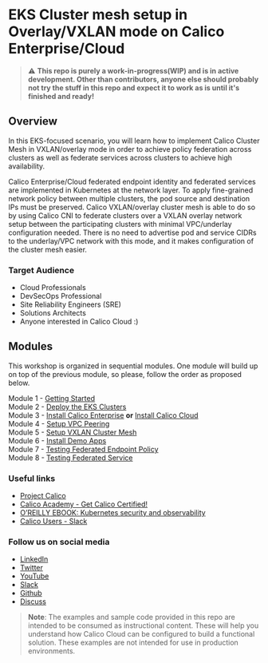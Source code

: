 # EKS Cluster mesh setup in Overlay/VXLAN mode on Calico Enterprise/Cloud

> :warning: **This repo is purely a work-in-progress(WIP) and is in active development. Other than contributors, anyone else should probably not try the stuff in this repo and expect it to work as is until it's finished and ready!**

## Overview

In this EKS-focused scenario, you will learn how to implement Calico Cluster Mesh in VXLAN/overlay mode in order to achieve policy federation across clusters as well as federate services across clusters to achieve high availability.

Calico Enterprise/Cloud federated endpoint identity and federated services are implemented in Kubernetes at the network layer. To apply fine-grained network policy between multiple clusters, the pod source and destination IPs must be preserved. Calico VXLAN/overlay cluster mesh is able to do so by using Calico CNI to federate clusters over a VXLAN overlay network setup between the participating clusters with minimal VPC/underlay configuration needed. There is no need to advertise pod and service CIDRs to the underlay/VPC network with this mode, and it makes configuration of the cluster mesh easier.

### Target Audience

- Cloud Professionals
- DevSecOps Professional
- Site Reliability Engineers (SRE)
- Solutions Architects
- Anyone interested in Calico Cloud :)

## Modules

This workshop is organized in sequential modules. One module will build up on top of the previous module, so please, follow the order as proposed below.

Module 1 - [Getting Started](modules/module-1-getting-started.md)<br>
Module 2 - [Deploy the EKS Clusters](modules/module-2-deploy-eks.md)<br>
Module 3 - [Install Calico Enterprise](modules/module-3.1-install-calient-mgmt.md) **or** [Install Calico Cloud](modules/module-3.2-cc-setup.md)<br>
Module 4 - [Setup VPC Peering](modules/module-4-setup-vpcpeering.md)<br>
Module 5 - [Setup VXLAN Cluster Mesh](modules/module-5-setup-clustermesh.md)<br>
Module 6 - [Install Demo Apps](modules/module-6-install-demo-apps.md)<br>
Module 7 - [Testing Federated Endpoint Policy](modules/module-7-test-fed-endpoints.md)<br>
Module 8 - [Testing Federated Service](modules/module-8-test-fed-svc.md)<br>

### Useful links

- [Project Calico](https://www.tigera.io/project-calico/)
- [Calico Academy - Get Calico Certified!](https://academy.tigera.io/)
- [O’REILLY EBOOK: Kubernetes security and observability](https://www.tigera.io/lp/kubernetes-security-and-observability-ebook)
- [Calico Users - Slack](https://slack.projectcalico.org/)

### Follow us on social media

- [LinkedIn](https://www.linkedin.com/company/tigera/)
- [Twitter](https://twitter.com/tigeraio)
- [YouTube](https://www.youtube.com/channel/UC8uN3yhpeBeerGNwDiQbcgw/)
- [Slack](https://calicousers.slack.com/)
- [Github](https://github.com/tigera-solutions/)
- [Discuss](https://discuss.projectcalico.tigera.io/)

> **Note**: The examples and sample code provided in this repo are intended to be consumed as instructional content. These will help you understand how Calico Cloud can be configured to build a functional solution. These examples are not intended for use in production environments.
